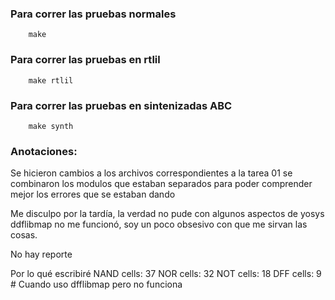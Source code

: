### Para correr las pruebas normales
        make
### Para correr las pruebas en rtlil
        make rtlil
### Para correr las pruebas en sintenizadas ABC
        make synth


### Anotaciones:

Se hicieron cambios a los archivos correspondientes a la tarea 01
se combinaron los modulos que estaban separados para poder comprender mejor
los errores que se estaban dando

Me disculpo por la tardía, la verdad no pude con algunos aspectos de yosys
ddflibmap no me funcionó, soy un poco obsesivo con que me sirvan las cosas.

No hay reporte

Por lo qué escribiré 
        NAND cells:       37
         NOR cells:       32
         NOT cells:       18
         DFF cells:       9   # Cuando uso dfflibmap pero no funciona 

